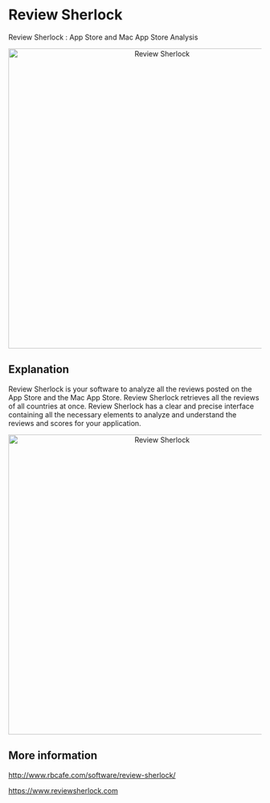# Review Sherlock

Review Sherlock : App Store and Mac App Store Analysis

<p align="center">
  <img src="http://www.rbcafe.com/wp-content/uploads/RS.jpg" alt="Review Sherlock" width="596">
</p>

## Explanation

Review Sherlock is your software to analyze all the reviews posted on the App Store and the Mac App Store. Review Sherlock retrieves all the reviews of all countries at once. Review Sherlock has a clear and precise interface containing all the necessary elements to analyze and understand the reviews and scores for your application.

<p align="center">
 <img src="http://www.rbcafe.com/wp-content/uploads/rs_en_1-632x395.jpg" alt="Review Sherlock" width="596">
</p>

## More information 

http://www.rbcafe.com/software/review-sherlock/

https://www.reviewsherlock.com
